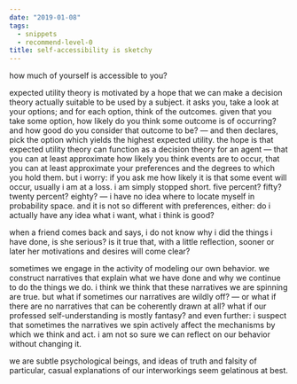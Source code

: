 ```yaml
---
date: "2019-01-08"
tags: 
  - snippets
  - recommend-level-0
title: self-accessibility is sketchy
---
```

<!-- # january 8: self-accessibility is sketchy -->

how much of yourself is accessible to you?

expected utility theory is motivated by a hope that we can make a decision theory actually suitable to be used by a subject. it asks you, take a look at your options; and for each option, think of the outcomes. given that you take some option, how likely do you think some outcome is of occurring? and how good do you consider that outcome to be? — and then declares, pick the option which yields the highest expected utility. the hope is that expected utility theory can function as a decision theory for an agent — that you can at least approximate how likely you think events are to occur, that you can at least approximate your preferences and the degrees to which you hold them. but i worry: if you ask me how likely it is that some event will occur, usually i am at a loss. i am simply stopped short. five percent? fifty? twenty percent? eighty? — i have no idea where to locate myself in probability space. and it is not so different with preferences, either: do i actually have any idea what i want, what i think is good?

when a friend comes back and says, i do not know why i did the things i have done, is she serious? is it true that, with a little reflection, sooner or later her motivations and desires will come clear?

sometimes we engage in the activity of modeling our own behavior. we construct narratives that explain what we have done and why we continue to do the things we do. i think we think that these narratives we are spinning are true. but what if sometimes our narratives are wildly off? — or what if there are no narratives that can be coherently drawn at all? what if our professed self-understanding is mostly fantasy? and even further: i suspect that sometimes the narratives we spin actively affect the mechanisms by which we think and act. i am not so sure we can reflect on our behavior without changing it.

we are subtle psychological beings, and ideas of truth and falsity of particular, casual explanations of our interworkings seem gelatinous at best.
